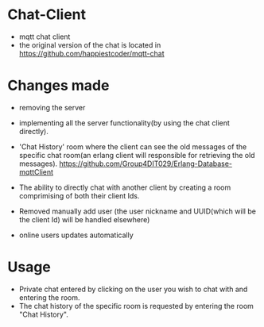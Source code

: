 # Chat-Client
- mqtt chat client 
- the original version of the chat is located in https://github.com/happiestcoder/mqtt-chat

# Changes made

- removing the server

- implementing all the server functionality(by using the chat client directly).

- 'Chat History' room where the client can see the old messages of the specific chat room(an erlang client will responsible for retrieving the old messages). https://github.com/Group4DIT029/Erlang-Database-mqttClient

- The ability to directly chat with another client by creating a room comprimising of both their client Ids.

- Removed manually add user (the user nickname and UUID(which will be the client Id) will be handled elsewhere)

- online users updates automatically

# Usage
- Private chat entered by clicking on the user you wish to chat with and entering the room.
- The chat history of the specific room is requested by entering the room "Chat History".
